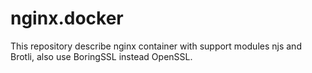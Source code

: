 # nginx.docker
This repository describe nginx container with support modules njs and Brotli, also use BoringSSL instead OpenSSL.
